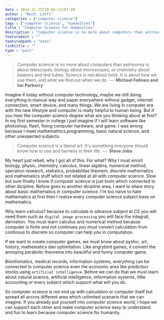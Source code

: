 ```yaml
---
date : 2014-11-25T20:02:21+07:00
author : "Moch. Lutfi"
categories : ["computer science"]
tags : ["computer science", "humanities"]
title : "Computer Science for Humanities"
description : "Computer science is no more about computers than astronomy is about telescopes, biology about microscopes, or chemistry about beakers and test tubes. Science is not about tools. It is about how we use them, and what we find out when we do"
featuredalt : ""
featuredpath : "date"
linktitle : ""
type : "post"
---
```


> Computer science is no more about computers than astronomy is about telescopes, biology about microscopes, or chemistry about beakers and test tubes. Science is not about tools. It is about how we use them, and what we find out when we do.
--- **Michael Fellows and Ian Parberry**

Imagine if today without computer technology, maybe we still doing everything in manual way and paper everywhere without gadget, internet connection, smart device, and many things. We are living in computer era with the new lifestyle and computer is really helpful to human being. But if you hear the computer science degree what are you thinking about at first? In my first semester in college I just imagine if I will learn software like photoshop, flash, fixing computer hardware, and game. I was wrong because I meet mathemathics,programming, basic natural science, and other unexpected subjects.

> Computer science is a liberal art. It's something everyone should know how to use and harness in their life.
--- **Steve Jobs**

My heart just rebell, why I got all of this. For what? Why I must enroll biology, physic, chemistry, calculus, linear algebra, numerical method, operation research, statistics, probabilitas theorem, discrete mathematics and mathematics stuff which not related at all with computer science. Slow but sure finally I know if computer science is just tools which connected to other dicipline. Before goes to another dicipline area, I want to share story about basic mathematics in computer science. I'm too naive to hate mathematics at first then I realize every computer science subject base on mathematics. 

Why learn calculus? because to calculate in advance subject at CS you will need them such as `digital image processing` you will face the integrall, derivation. You must learn calculus and numerical method because computer is finite and not continues you must convert calculation from continous to discrete so computer can help you in computation. 

If we want to create computer games, we must know about pyshic, art, history, mathematics dan optimitation. Like angrybird games, it convert the annoying parabolic theorema into beautiful and funny computer game.

Bioinfomatics, medical records, information systems, everything can be connected to computer science even the economic area like prediction stocks using `artificial intelligence`. Before we can do that we must learn about natural science, artificial intelligence, information systems, little accounting or every subject which support what will you do.

So computer science is not end up with calculation or computer itself but spread all accros different area which unlimited scenario that we can imagine.
If you already put yourself into computer science world, I hope we can support each other and make computer science easy to understand and fun to learn because computer science for humanity. 
